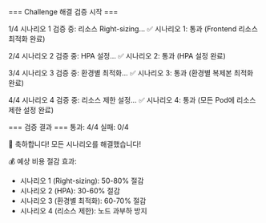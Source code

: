 
=== Challenge 해결 검증 시작 ===

1/4 시나리오 1 검증 중: 리소스 Right-sizing...
✅ 시나리오 1: 통과 (Frontend 리소스 최적화 완료)

2/4 시나리오 2 검증 중: HPA 설정...
✅ 시나리오 2: 통과 (HPA 설정 완료)

3/4 시나리오 3 검증 중: 환경별 최적화...
✅ 시나리오 3: 통과 (환경별 복제본 최적화 완료)

4/4 시나리오 4 검증 중: 리소스 제한 설정...
✅ 시나리오 4: 통과 (모든 Pod에 리소스 제한 설정 완료)

=== 검증 결과 ===
통과: 4/4
실패: 0/4

🎉 축하합니다! 모든 시나리오를 해결했습니다!

💰 예상 비용 절감 효과:
- 시나리오 1 (Right-sizing): 50-80% 절감
- 시나리오 2 (HPA): 30-60% 절감
- 시나리오 3 (환경별 최적화): 60-70% 절감
- 시나리오 4 (리소스 제한): 노드 과부하 방지
